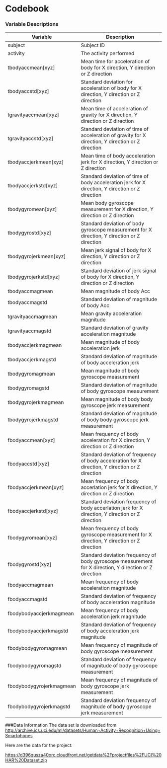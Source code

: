 Codebook
========================================================
### Variable Descriptions

| Variable | Description
-----------|-------------
| subject |  Subject ID
| activity | The activity performed
| tbodyaccmean[xyz] | Mean time for acceleration of body for X direction, Y direction or Z direction
| tbodyaccstd[xyz]  | Standard deviation for acceleration of body for X direction, Y direction or Z direction
| tgravityaccmean[xyz] | Mean time of acceleration of gravity for X direction, Y direction or Z direction
| tgravityaccstd[xyz] | Standard deviation of time of acceleration of gravity for X direction, Y direction or Z direction
| tbodyaccjerkmean[xyz] | Mean time of body acceleration jerk for X direction, Y direction or Z direction
| tbodyaccjerkstd[xyz] | Standard deviation of time of body acceleration jerk for X direction, Y direction or Z direction
| tbodygyromean[xyz] | Mean body gyroscope measurement for X direction, Y direction or Z direction
| tbodygyrostd[xyz] | Standard deviation of body gyroscope measurement for X direction, Y direction or Z direction
| tbodygyrojerkmean[xyz] | Mean jerk signal of body for X direction, Y direction or Z direction
| tbodygyrojerkstd[xyz] | Standard deviation of jerk signal of body for X direction, Y direction or Z direction
| tbodyaccmagmean | Mean magnitude of body Acc
| tbodyaccmagstd | Standard deviation of magnitude of body Acc
| tgravityaccmagmean | Mean gravity acceleration magnitude
| tgravityaccmagstd | Standard deviation of gravity acceleration magnitude
| tbodyaccjerkmagmean | Mean magnitude of body acceleration jerk
| tbodyaccjerkmagstd | Standard deviation of magnitude of body acceleration jerk
| tbodygyromagmean | Mean magnitude of body gyroscope measurement
| tbodygyromagstd | Standard deviation of magnitude of body gyroscope measurement
| tbodygyrojerkmagmean | Mean magnitude of body body gyroscope jerk measurement
| tbodygyrojerkmagstd | Standard deviation of magnitude of body body gyroscope jerk measurement
| fbodyaccmean[xyz] | Mean frequency of body acceleration for X direction, Y direction or Z direction
| fbodyaccstd[xyz] | Standard deviation of frequency of body acceleration for X direction, Y direction or Z direction
| fbodyaccjerkmean[xyz] | Mean frequency of body accerlation jerk for X direction, Y direction or Z direction
| fbodyaccjerkstd[xyz] | Standard deviation frequency of body accerlation jerk for X direction, Y direction or Z direction
| fbodygyromean[xyz] | Mean frequency of body gyroscope measurement for X direction, Y direction or Z direction
| fbodygyrostd[xyz] | Standard deviation frequency of body gyroscope measurement for X direction, Y direction or Z direction
| fbodyaccmagmean | Mean frequency of body acceleration magnitude
| fbodyaccmagstd | Standard deviation of frequency of body acceleration magnitude
| fbodybodyaccjerkmagmean | Mean frequency of body acceleration jerk magnitude
| fbodybodyaccjerkmagstd | Standard deviation of frequency of body acceleration jerk magnitude
| fbodybodygyromagmean | Mean frequency of magnitude of body gyroscope measurement
| fbodybodygyromagstd | Standard deviation of frequency of magnitude of body gyroscope measurement
| fbodybodygyrojerkmagmean | Mean frequency of magnitude of body gyroscope jerk measurement
| fbodybodygyrojerkmagstd | Standard deviation frequency of magnitude of body gyroscope jerk measurement

###Data Information 
The data set is downloaded from
http://archive.ics.uci.edu/ml/datasets/Human+Activity+Recognition+Using+Smartphones

Here are the data for the project:

https://d396qusza40orc.cloudfront.net/getdata%2Fprojectfiles%2FUCI%20HAR%20Dataset.zip 

